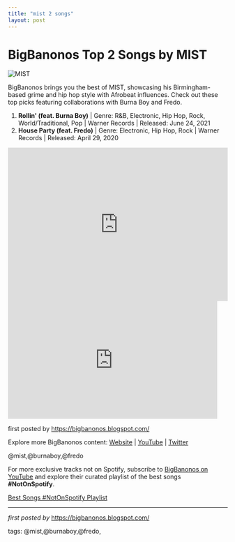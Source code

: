 ```yaml
---
title: "mist 2 songs"
layout: post
---
```

<h1>BigBanonos Top 2 Songs by MIST</h1>
<img src="https://musictalkers.com/images/member-uploads/history/Mist.jpg" alt="MIST"> <p>BigBanonos brings you the best of MIST, showcasing his Birmingham-based grime and hip hop style with Afrobeat influences. Check out these top picks featuring collaborations with Burna Boy and Fredo.</p> <ol> <li><strong>Rollin' (feat. Burna Boy)</strong> | Genre: R&B, Electronic, Hip Hop, Rock, World/Traditional, Pop | Warner Records | Released: June 24, 2021</li> <li><strong>House Party (feat. Fredo)</strong> | Genre: Electronic, Hip Hop, Rock | Warner Records | Released: April 29, 2020</li>
</ol> <div> <iframe src="https://open.spotify.com/embed/playlist/4zG90k2rwLmF1qY2csxkXt?utm_source=generator" width="100%" height="352" frameborder="0" allow="autoplay; clipboard-write; encrypted-media; fullscreen; picture-in-picture" loading="lazy" allowfullscreen></iframe>
</div> <iframe frameborder="0" height="270" src="https://youtube.com/embed/vLE52edPGrI" width="480"></iframe> <p>first posted by <a href="https://bigbanonos.blogspot.com/">https://bigbanonos.blogspot.com/</a></p> <div> <p>Explore more BigBanonos content: <a href="https://bigbanonos.blogspot.com/">Website</a> | <a href="https://www.youtube.com/@BigBanonos">YouTube</a> | <a href="https://x.com/bigbanonos">Twitter</a></p>
</div> <!-- Tags -->
<p>@mist,@burnaboy,@fredo</p>


<!--Subscribe and Playlist Links-->
<div>
    <p>For more exclusive tracks not on Spotify, subscribe to <a href="https://www.youtube.com/@BigBanonos" target="_blank">BigBanonos on YouTube</a> and explore their curated playlist of the best songs <strong>#NotOnSpotify</strong>.</p>
    <p><a href="https://www.youtube.com/playlist?list=PLtuNtuTatqI0kFahUCbtbfenC_ET5O_tr" target="_blank">Best Songs #NotOnSpotify Playlist<br /></a></p></div>

<hr />

<p><em>first posted by</em> <a href="https://bigbanonos.blogspot.com/" rel="noopener" target="_new">https://bigbanonos.blogspot.com/</a></p>

<p>tags: @mist,@burnaboy,@fredo,</p>
